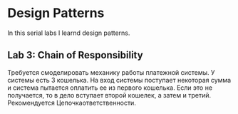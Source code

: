 # Design Patterns

In this serial labs I learnd design patterns.

## Lab 3: Chain of Responsibility

Требуется  смоделировать  механику  работы  платежной  системы.  У системы есть 3 кошелька. На вход системы поступает некоторая сумма и  система  пытается  оплатить  ее  из  первого  кошелька.  Если  это  не получается,  то  в  дело  вступает  второй  кошелек,  а  затем  и  третий. Рекомендуется Цепочкаответственности.